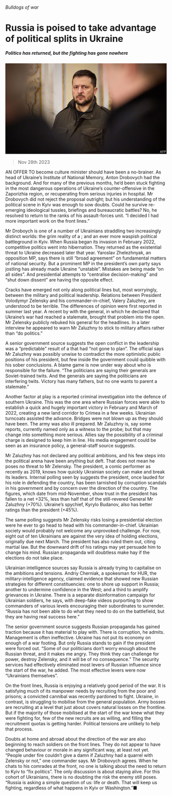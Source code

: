 ###### Bulldogs of war

# Russia is poised to take advantage of political splits in Ukraine 

##### Politics has returned, but the fighting has gone nowhere 

![image](images/20231202_EUP502.jpg) 

> Nov 28th 2023 

AN OFFER TO become culture minister should have been a no-brainer. As head of Ukraine’s Institute of National Memory, Anton Drobovych had the background. And for many of the previous months, he’d been stuck fighting in the most dangerous operations of Ukraine’s counter-offensive in the Zaporizhia region, or recuperating from serious injuries in hospital. Mr Drobovych did not reject the proposal outright; but his understanding of the political scene in Kyiv was enough to sow doubts. Could he survive re-emerging ideological tussles, briefings and bureaucratic battles? No, he resolved to return to the ranks of his assault-forces unit. “I decided I had more important work on the front lines.”

Mr Droboych is one of a number of Ukrainians straddling two increasingly distinct worlds: the grim reality of a ; and an ever more waspish political battleground in Kyiv. When Russia began its invasion in February 2022, competitive politics went into hibernation. They returned as the existential threat to Ukraine decreased later that year. Yaroslav Zhelezhnyak, an opposition MP, says there is still “broad agreement” on fundamental matters of national security. But a prominent MP in the president’s own party says jostling has already made Ukraine “unstable”. Mistakes are being made “on all sides”. And presidential attempts to “centralise decision-making” and “shut down dissent” are having the opposite effect. 


Cracks have emerged not only along political lines but, most worryingly, between the military and political leadership. Relations between President Volodymyr Zelensky and his commander-in-chief, Valery Zaluzhny, are understood to be terrible. The differences of opinion were first reported in summer last year. A recent  by  with the general, in which he declared that Ukraine’s war had reached a stalemate, brought that problem into the open. Mr Zelensky publicly rebuked his general for the headlines. In a later interview he appeared to warn Mr Zaluzhny to stick to military affairs rather than “do politics.” 

A senior government source suggests the open conflict in the leadership was a “predictable” result of a  that had “not gone to plan”. The official says Mr Zaluzhny was possibly unwise to contradict the more optimistic public positions of his president, but few inside the government could quibble with his sober conclusions. A blame game is now under way about who is responsible for the failure. “The politicians are saying their generals are Soviet-trained twits. And the generals are saying the politicians are interfering twits. Victory has many fathers, but no one wants to parent a stalemate.”

Another factor at play is a reported criminal investigation into the defence of southern Ukraine. This was the one area where Russian forces were able to establish a quick and hugely important victory in February and March of 2022, creating a new land corridor to Crimea in a few weeks. Ukrainian turncoats assisted the advance. Bridges were not blown up as they should have been. The army was also ill prepared. Mr Zaluzhny is, say some reports, currently named only as a witness to the probe; but that may change into something more serious. Allies say the possibility of a criminal charge is designed to keep him in line. His media engagement could be seen as an insurance policy, a general-staff source suggests. 

Mr Zaluzhny has not declared any political ambitions, and his few steps into the political arena have been anything but deft. That does not mean he poses no threat to Mr Zelensky. The president, a comic performer as recently as 2019, knows how quickly Ukrainian society can make and break its leaders. Internal polling seen by suggests the president, once lauded for his role in defending the country, has been tarnished by corruption scandals in his government and by concern over the direction of the country. The figures, which date from mid-November, show trust in the president has fallen to a net +32%, less than half that of the still-revered General Mr Zaluzhny (+70%). Ukraine’s spychief, Kyrylo Budanov, also has better ratings than the president (+45%).

The same polling suggests Mr Zelensky risks losing a presidential election were he ever to go head to head with his commander-in-chief. Ukrainian society would probably not welcome any unprovoked challenge. For now, eight out of ten Ukrainians are against the very idea of holding elections, originally due next March. The president has also ruled them out, citing martial law. But the downward drift of his ratings may yet persuade him to change his mind. Russian propaganda will doubtless make hay if the elections do not take place.

Ukrainian intelligence sources say Russia is already trying to capitalise on the ambitions and tensions. Andriy Cherniak, a spokesman for HUR, the military-intelligence agency, claimed evidence that showed new Russian strategies for different constituencies: one to shore up support in Russia; another to undermine confidence in the West; and a third to amplify grievances in Ukraine. There is a separate disinformation campaign for Ukrainian soldiers, he says, with deep-fake videos purporting to show commanders of various levels encouraging their subordinates to surrender. “Russia has not been able to do what they need to do on the battlefield, but they are having real success here.” 

The senior government source suggests Russian propaganda has gained traction because it has material to play with. There is corruption, he admits. Management is often ineffective. Ukraine has not put its economy on enough of a war footing. But only Russia stands to gain if the president were forced out. “Some of our politicians don’t worry enough about the Russian threat, and it makes me angry. They think they can challenge for power, destroy Zelensky, and it will be of no consequence.” The security services had effectively eliminated most levers of Russian influence since the start of the war, he added. The most effective levers were now “Ukrainians themselves”.

On the front lines, Russia is enjoying a relatively good period of the war. It is satisfying much of its manpower needs by recruiting from the poor and prisons; a convicted cannibal was recently pardoned to fight. Ukraine, in contrast, is struggling to mobilise from the general population. Army bosses are recruiting at a level that just about covers natural losses on the frontline. But if the majority of those mobilised at the start of the war knew what they were fighting for, few of the new recruits are as willing, and filling the recruitment quotas is getting harder. Political tensions are unlikely to help that process.

Doubts at home and abroad about the direction of the war are also beginning to reach soldiers on the front lines. They do not appear to have changed behaviour or morale in any significant way, at least not yet. “People under fire couldn’t give a damn if Zaluzhny had a quarrel with Zelensky or not,” one commander says. Mr Drobovych agrees. When he chats to his comrades at the front, no one is talking about the need to return to Kyiv to “fix politics”. The only discussion is about staying alive. For this cohort of Ukrainians, there is no doubting the risk the enemy still poses. “Russia is asking a simple question of us: life or death. That will keep us fighting, regardless of what happens in Kyiv or Washington.”■


